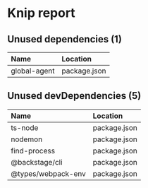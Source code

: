# Knip report

## Unused dependencies (1)

| Name         | Location     |
|:-------------|:-------------|
| global-agent | package.json |

## Unused devDependencies (5)

| Name               | Location     |
|:-------------------|:-------------|
| ts-node            | package.json |
| nodemon            | package.json |
| find-process       | package.json |
| @backstage/cli     | package.json |
| @types/webpack-env | package.json |

